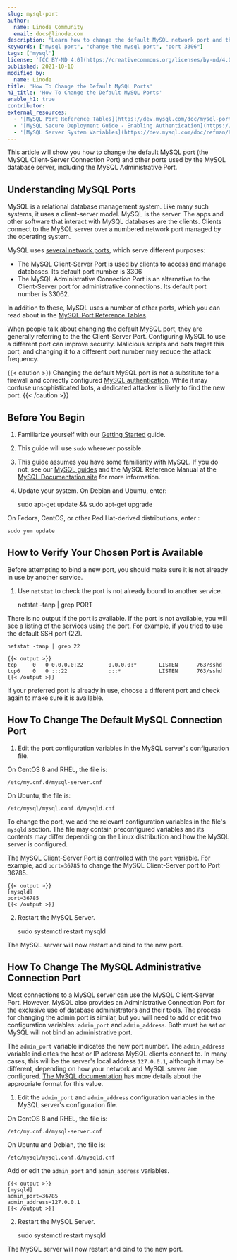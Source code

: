 ```yaml
---
slug: mysql-port
author:
  name: Linode Community
  email: docs@linode.com
description: 'Learn how to change the default MySQL network port and the MySQL Administrative Port.'
keywords: ["mysql port", "change the mysql port", "port 3306"]
tags: ['mysql']
license: '[CC BY-ND 4.0](https://creativecommons.org/licenses/by-nd/4.0)'
published: 2021-10-10
modified_by:
  name: Linode
title: 'How To Change the Default MySQL Ports'
h1_title: 'How To Change the Default MySQL Ports'
enable_h1: true
contributor:
external_resources:
  - '[MySQL Port Reference Tables](https://dev.mysql.com/doc/mysql-port-reference/en/mysql-ports-reference-tables.html)'
  - '[MySQL Secure Deployment Guide - Enabling Authentication](https://dev.mysql.com/doc/mysql-secure-deployment-guide/5.7/en/secure-deployment-configure-authentication.html)'
  - '[MySQL Server System Variables](https://dev.mysql.com/doc/refman/8.0/en/server-system-variables.html#sysvar_admin_address)'
---
```


This article will show you how to change the default MySQL port (the MySQL Client-Server Connection Port) and other ports used by the MySQL database server, including the MySQL Administrative Port. 

## Understanding MySQL Ports

MySQL is a relational database management system. Like many such systems, it uses a client-server model. MySQL is the server. The apps and other software that interact with MySQL databases are the clients. Clients connect to the MySQL server over a numbered network port managed by the operating system.

MySQL uses [several network ports](https://dev.mysql.com/doc/mysql-port-reference/en/mysql-ports-reference-tables.html), which serve different purposes:

* The MySQL Client-Server Port is used by clients to access and manage databases. Its default port number is 3306
* The MySQL Administrative Connection Port is an alternative to the Client-Server port for administrative connections. Its default port number is 33062.

In addition to these, MySQL uses a number of other ports, which you can read about in the [MySQL Port Reference Tables](https://dev.mysql.com/doc/mysql-port-reference/en/mysql-ports-reference-tables.html).

When people talk about changing the default MySQL port, they are generally referring to the the Client-Server Port. Configuring MySQL to use a different port can improve security. Malicious scripts and bots target this port, and changing it to a different port number may reduce the attack frequency. 

{{< caution >}}
Changing the default MySQL port is not a substitute for a firewall and correctly configured [MySQL authentication](https://dev.mysql.com/doc/mysql-secure-deployment-guide/5.7/en/secure-deployment-configure-authentication.html). While it may confuse unsophisticated bots, a dedicated attacker is likely to find the new port.
{{< /caution >}}

## Before You Begin

1.  Familiarize yourself with our [Getting Started](/docs/getting-started/) guide.

2.  This guide will use `sudo` wherever possible. 

3.  This guide assumes you have some familiarity with MySQL. If you do not, see our [MySQL guides](https://www.linode.com/docs/guides/databases/mysql/) and the MySQL Reference Manual at the [MySQL Documentation site](https://dev.mysql.com/doc/) for more information.

3.  Update your system. On Debian and Ubuntu, enter:

    sudo apt-get update && sudo apt-get upgrade

On Fedora, CentOS, or other Red Hat-derived distributions, enter :

    sudo yum update


## How to Verify Your Chosen Port is Available

Before attempting to bind a new port, you should make sure it is not already in use by another service. 

1.  Use `netstat` to check the port is not already bound to another service.  

    netstat -tanp | grep PORT

There is no output if the port is available. If the port is not available, you will see a listing of the services using the port. For example, if you tried to use the default SSH port (22). 

    netstat -tanp | grep 22

	{{< output >}}
	tcp		0 	0 0.0.0.0:22		0.0.0.0:*		LISTEN		763/sshd            
	tcp6	0	0 :::22				:::*			LISTEN      763/sshd            
	{{< /output >}}


If your preferred port is already in use, choose a different port and check again to make sure it is available.

## How To Change The Default MySQL Connection Port

1.  Edit the port configuration variables in the MySQL server's configuration file. 

On CentOS 8 and RHEL, the file is:

    /etc/my.cnf.d/mysql-server.cnf

On Ubuntu, the file is:

    /etc/mysql/mysql.conf.d/mysqld.cnf

To change the port, we add the relevant configuration variables in the file's `mysqld` section. The file may contain preconfigured variables and its contents may differ depending on the Linux distribution and how the MySQL server is configured. 

The MySQL Client-Server Port is controlled with the `port` variable. For example, add `port=36785` to change the MySQL Client-Server port to Port 36785. 

    {{< output >}}
    [mysqld]
    port=36785
    {{< /output >}}

2. Restart the MySQL Server.

    sudo systemctl restart mysqld


The MySQL server will now restart and bind to the new port. 


## How To Change The MySQL Administrative Connection Port

Most connections to a MySQL server can use the MySQL Client-Server Port. However, MySQL also provides an Administrative Connection Port for the exclusive use of database administrators and their tools. The process for changing the admin port is similar, but you will need to add or edit two configuration variables: `admin_port` and `admin_address`. Both must be set or MySQL will not bind an administrative port. 

The `admin_port` variable indicates the new port number. The `admin_address` variable indicates the host or IP address MySQL clients connect to. In many cases, this will be the server's local address `127.0.0.1`, although it may be different, depending on how your network and MySQL server are configured. [The MySQL documentation](https://dev.mysql.com/doc/refman/8.0/en/server-system-variables.html#sysvar_admin_address) has more details about the appropriate format for this value.  


1.  Edit the `admin_port` and `admin_address` configuration variables in the MySQL server's configuration file. 

On CentOS 8 and RHEL, the file is:

    /etc/my.cnf.d/mysql-server.cnf

On Ubuntu and Debian, the file is:

    /etc/mysql/mysql.conf.d/mysqld.cnf

Add or edit the  `admin_port` and `admin_address` variables.

    {{< output >}}
    [mysqld]
    admin_port=36785
    admin_address=127.0.0.1
	{{< /output >}}

2.  Restart the MySQL Server.

    sudo systemctl restart mysqld

The MySQL server will now restart and bind to the new port. 